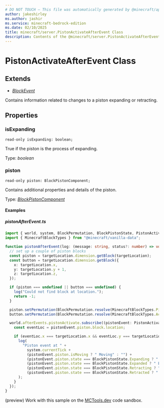 ```yaml
---
# DO NOT TOUCH — This file was automatically generated by @minecraft/api-docs-generator, to report problems file an issue at https://github.com/Mojang/minecraft-scripting-libraries
author: jakeshirley
ms.author: jashir
ms.service: minecraft-bedrock-edition
ms.date: 02/10/2025
title: minecraft/server.PistonActivateAfterEvent Class
description: Contents of the @minecraft/server.PistonActivateAfterEvent class.
---
```

# PistonActivateAfterEvent Class

## Extends
- [*BlockEvent*](BlockEvent.md)

Contains information related to changes to a piston expanding or retracting.

## Properties

### **isExpanding**
`read-only isExpanding: boolean;`

True if the piston is the process of expanding.

Type: *boolean*

### **piston**
`read-only piston: BlockPistonComponent;`

Contains additional properties and details of the piston.

Type: [*BlockPistonComponent*](BlockPistonComponent.md)

#### Examples

##### ***pistonAfterEvent.ts***

```typescript
import { world, system, BlockPermutation, BlockPistonState, PistonActivateAfterEvent, DimensionLocation } from "@minecraft/server";
import { MinecraftBlockTypes } from "@minecraft/vanilla-data";

function pistonAfterEvent(log: (message: string, status?: number) => void, targetLocation: DimensionLocation) {
  // set up a couple of piston blocks
  const piston = targetLocation.dimension.getBlock(targetLocation);
  const button = targetLocation.dimension.getBlock({
    x: targetLocation.x,
    y: targetLocation.y + 1,
    z: targetLocation.z,
  });

  if (piston === undefined || button === undefined) {
    log("Could not find block at location.");
    return -1;
  }

  piston.setPermutation(BlockPermutation.resolve(MinecraftBlockTypes.Piston).withState("facing_direction", 3));
  button.setPermutation(BlockPermutation.resolve(MinecraftBlockTypes.AcaciaButton).withState("facing_direction", 1));

  world.afterEvents.pistonActivate.subscribe((pistonEvent: PistonActivateAfterEvent) => {
    const eventLoc = pistonEvent.piston.block.location;

    if (eventLoc.x === targetLocation.x && eventLoc.y === targetLocation.y && eventLoc.z === targetLocation.z) {
      log(
        "Piston event at " +
          system.currentTick +
          (pistonEvent.piston.isMoving ? " Moving" : "") +
          (pistonEvent.piston.state === BlockPistonState.Expanding ? " Expanding" : "") +
          (pistonEvent.piston.state === BlockPistonState.Expanded ? " Expanded" : "") +
          (pistonEvent.piston.state === BlockPistonState.Retracting ? " Retracting" : "") +
          (pistonEvent.piston.state === BlockPistonState.Retracted ? " Retracted" : "")
      );
    }
  });
}
```

(preview) Work with this sample on the [MCTools.dev](https://mctools.dev/?open=gp/pistonAfterEvent.ts) code sandbox.
